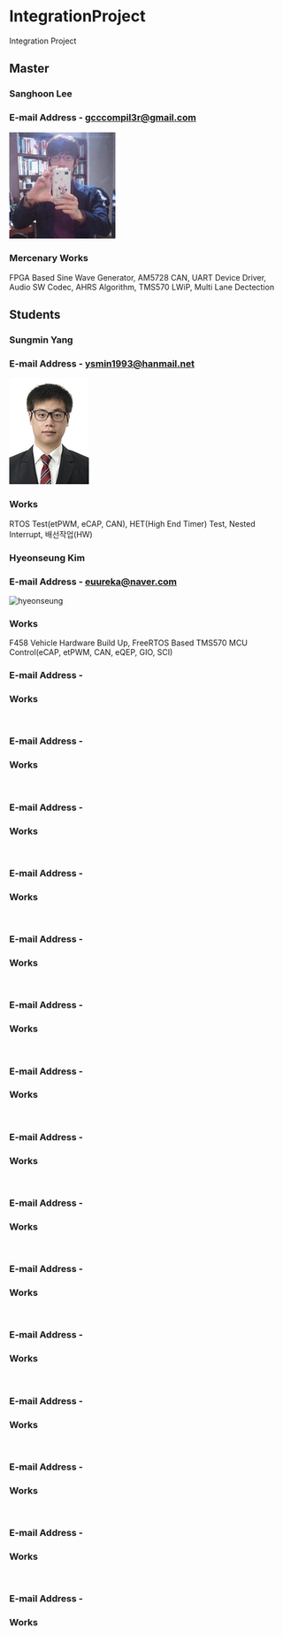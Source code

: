 # IntegrationProject
Integration Project

## Master
### Sanghoon Lee
### E-mail Address - gcccompil3r@gmail.com

![sanghoon](./member/sanghoon.png)

### Mercenary Works

FPGA Based Sine Wave Generator, AM5728 CAN, UART Device Driver, Audio SW Codec, AHRS Algorithm, TMS570 LWiP, Multi Lane Dectection  

## Students
### Sungmin Yang
### E-mail Address - ysmin1993@hanmail.net

![sungmin](./member/sungmin_yang.png)

### Works

RTOS Test(etPWM, eCAP, CAN), HET(High End Timer) Test, Nested Interrupt, 배선작업(HW)  

### Hyeonseung Kim
### E-mail Address - euureka@naver.com

![hyeonseung](./member/hyeonseung_kim)

### Works

F458 Vehicle Hardware Build Up, FreeRTOS Based TMS570 MCU Control(eCAP, etPWM, CAN, eQEP, GIO, SCI)

### 
### E-mail Address -

### Works

![]()

### 
### E-mail Address -

### Works

![]()

### 
### E-mail Address -

### Works

![]()

### 
### E-mail Address -

### Works

![]()

### 
### E-mail Address -

### Works

![]()

### 
### E-mail Address -

### Works

![]()

### 
### E-mail Address -

### Works

![]()

### 
### E-mail Address -

### Works

![]()

### 
### E-mail Address -

### Works

![]()

### 
### E-mail Address -

### Works

![]()

### 
### E-mail Address -

### Works

![]()

### 
### E-mail Address -

### Works

![]()

### 
### E-mail Address -

### Works

![]()

### 
### E-mail Address -

### Works

![]()

### 
### E-mail Address -

### Works

![]()
